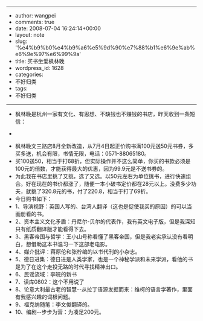 - --
- author: wangpei
- comments: true
- date: 2008-07-04 16:24:14+00:00
- layout: note
- slug: '%e4%b9%b0%e4%b9%a6%e5%9d%90%e7%88%b1%e6%9e%ab%e6%9e%97%e6%99%9a'
- title: 买书坐爱枫林晚
- wordpress_id: 1628
- categories:
- 不好归类
- tags:
- 不好归类
- --
- 枫林晚是杭州一家有文化、有思想、不缺钱也不赚钱的书店，昨天收到一条短信：
- <blockquote>
- 枫林晚文三路店8月全新改造，从7月4日起正价购书满100元送50元书券，多买多送，机会有限，书情无限，电话：0571-88065180。</blockquote>
- 买100送50，相当于打68折，但实际操作并不这么简单，你买的书款必须是100元的倍数，才能获得最大的优惠，因为99.9元是不送书券的。
- 为此我在书店里挑了又挑，选了又选。以50元左右为单位挑书，进行快速组合。好在现在的书价都涨了，随便一本小破书定价都在28元以上。没费多少功夫，就挑了320.8元的书，付了220.8，相当于打了69折。
- 今日购书如下：
- 1、导演视野：英国人写的、台湾人翻译（这也是促使我买的原因）的可以当画册看的书。 
- 2、资本主义文化矛盾：丹尼尔-贝尔的代表作，我有英文电子版，但是我深知只有纸质翻译版才能看得下去。
- 3、黑客帝国与哲学：王小山号称看懂了黑客帝国，但是我老实承认没有看明白，想借助这本书温习一下这部老电影。
- 4、媒介批评：蒋原伦和张柠编的以书代刊的小杂志。
- 5、德日进集：德日进是人类学家，也是一个神秘学派和未来学派，看他的书是为了在这个走投无路的时代寻找精神出口。
- 6、民谣流域：李皖的新书
- 7、读库0802：这个不用说了
- 8、论意大利最古老的智慧--从拉丁语源发掘而来：维柯的语言学著作，里面有我感兴趣的词根问题。
- 9、福克纳随笔：李文俊翻译的。
- 10、编剧--步步为营：为凑足200元。
